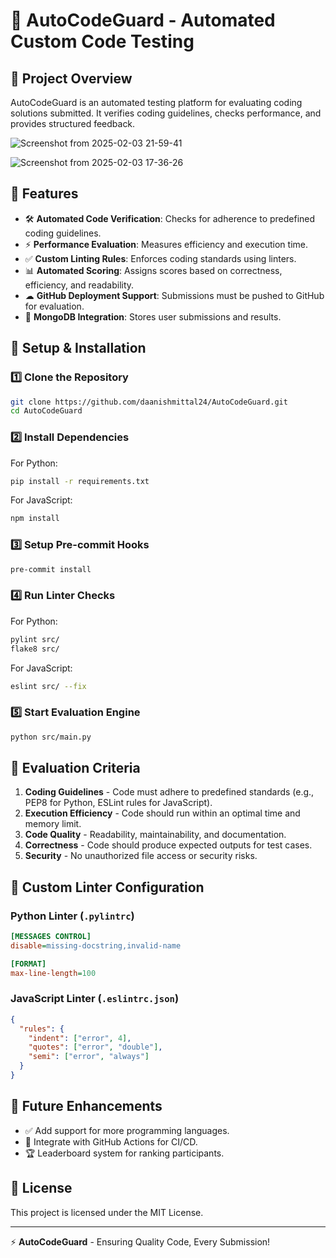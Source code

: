 # 🚀 AutoCodeGuard - Automated Custom Code Testing

## 🎯 Project Overview
AutoCodeGuard is an automated testing platform for evaluating coding solutions submitted. It verifies coding guidelines, checks performance, and provides structured feedback.

![Screenshot from 2025-02-03 21-59-41](https://github.com/user-attachments/assets/bda43f93-1571-43b5-a575-f56cd11d1c1a)

![Screenshot from 2025-02-03 17-36-26](https://github.com/user-attachments/assets/2fb0ca69-d7bc-4b04-ad58-01f20d16a166)



## 📌 Features
- 🛠 **Automated Code Verification**: Checks for adherence to predefined coding guidelines.
- ⚡ **Performance Evaluation**: Measures efficiency and execution time.
- ✅ **Custom Linting Rules**: Enforces coding standards using linters.
- 📊 **Automated Scoring**: Assigns scores based on correctness, efficiency, and readability.
- ☁ **GitHub Deployment Support**: Submissions must be pushed to GitHub for evaluation.
- 💾 **MongoDB Integration**: Stores user submissions and results.


## 🔧 Setup & Installation
### 1️⃣ Clone the Repository
```sh
git clone https://github.com/daanishmittal24/AutoCodeGuard.git
cd AutoCodeGuard
```

### 2️⃣ Install Dependencies
For Python:
```sh
pip install -r requirements.txt
```
For JavaScript:
```sh
npm install
```

### 3️⃣ Setup Pre-commit Hooks
```sh
pre-commit install
```

### 4️⃣ Run Linter Checks
For Python:
```sh
pylint src/
flake8 src/
```
For JavaScript:
```sh
eslint src/ --fix
```

### 5️⃣ Start Evaluation Engine
```sh
python src/main.py
```

## 🔬 Evaluation Criteria
1. **Coding Guidelines** - Code must adhere to predefined standards (e.g., PEP8 for Python, ESLint rules for JavaScript).
2. **Execution Efficiency** - Code should run within an optimal time and memory limit.
3. **Code Quality** - Readability, maintainability, and documentation.
4. **Correctness** - Code should produce expected outputs for test cases.
5. **Security** - No unauthorized file access or security risks.

## 📜 Custom Linter Configuration
### Python Linter (`.pylintrc`)
```ini
[MESSAGES CONTROL]
disable=missing-docstring,invalid-name

[FORMAT]
max-line-length=100
```

### JavaScript Linter (`.eslintrc.json`)
```json
{
  "rules": {
    "indent": ["error", 4],
    "quotes": ["error", "double"],
    "semi": ["error", "always"]
  }
}
```

## 🚀 Future Enhancements
- ✅ Add support for more programming languages.
- 🔗 Integrate with GitHub Actions for CI/CD.
- 🏆 Leaderboard system for ranking participants.

## 📄 License
This project is licensed under the MIT License.

<!-- ## 👨‍💻 Contributors
- **[Your Name]** - Project Lead
- **[Other Contributors]** -->

---
⚡ **AutoCodeGuard** - Ensuring Quality Code, Every Submission!
